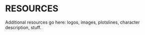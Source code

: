 RESOURCES
========

Additional resources go here: logos, images, plotslines, character description, stuff. 
